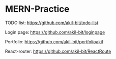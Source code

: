 # MERN-Practice

TODO list: https://github.com/akil-bit/todo-list

Login page: https://github.com/akil-bit/loginpage

Portfolio: https://github.com/akil-bit/portfolioakil

React-router: https://github.com/akil-bit/ReactRoute
